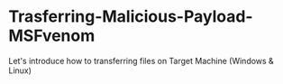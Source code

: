 # Trasferring-Malicious-Payload-MSFvenom
Let's introduce how to transferring files on Target Machine (Windows &amp; Linux)
